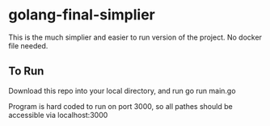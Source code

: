 # golang-final-simplier

This is the much simplier and easier to run version of the project. No docker file needed.

## To Run
Download this repo into your local directory, and run go run main.go

Program is hard coded to run on port 3000, so all pathes should be accessible via localhost:3000